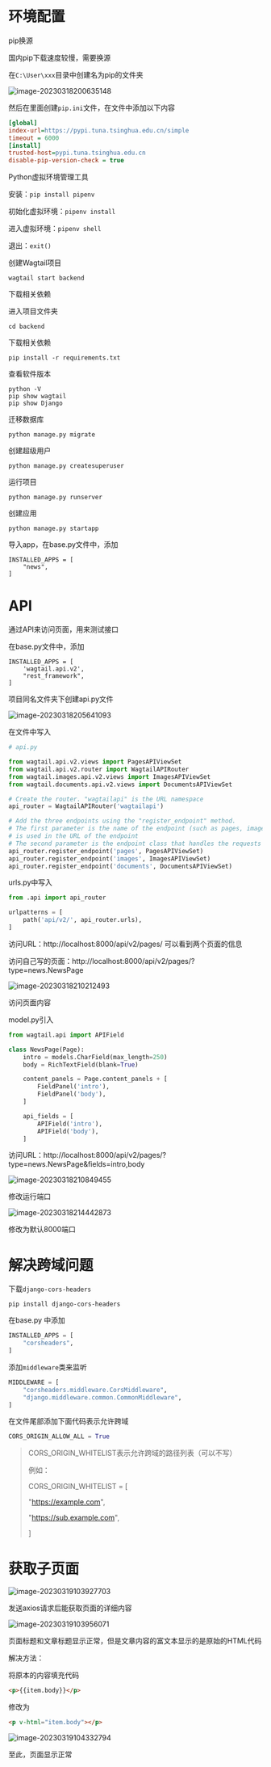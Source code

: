 # 环境配置

pip换源

国内pip下载速度较慢，需要换源

在`C:\User\xxx`目录中创建名为pip的文件夹

![image-20230318200635148](Wagtail+Vue.assets/image-20230318200635148.png)

然后在里面创建`pip.ini`文件，在文件中添加以下内容

```ini
[global]
index-url=https://pypi.tuna.tsinghua.edu.cn/simple
timeout = 6000
[install]
trusted-host=pypi.tuna.tsinghua.edu.cn
disable-pip-version-check = true
```

Python虚拟环境管理工具

安装：`pip install pipenv`

初始化虚拟环境：`pipenv install`

进入虚拟环境：`pipenv shell`

退出：`exit()`

创建Wagtail项目

```
wagtail start backend
```



下载相关依赖

进入项目文件夹

```
cd backend
```

下载相关依赖

```
pip install -r requirements.txt
```

查看软件版本

```
python -V
pip show wagtail
pip show Django
```

迁移数据库

```
python manage.py migrate
```

创建超级用户

```
python manage.py createsuperuser
```

运行项目

```
python manage.py runserver
```

创建应用

```
python manage.py startapp 
```

导入app，在base.py文件中，添加

```
INSTALLED_APPS = [
	"news",
]
```

# API

通过API来访问页面，用来测试接口

在base.py文件中，添加

```
INSTALLED_APPS = [
	'wagtail.api.v2',
	"rest_framework",
]
```

项目同名文件夹下创建api.py文件

![image-20230318205641093](Wagtail+Vue.assets/image-20230318205641093.png)

在文件中写入

```python
# api.py

from wagtail.api.v2.views import PagesAPIViewSet
from wagtail.api.v2.router import WagtailAPIRouter
from wagtail.images.api.v2.views import ImagesAPIViewSet
from wagtail.documents.api.v2.views import DocumentsAPIViewSet

# Create the router. "wagtailapi" is the URL namespace
api_router = WagtailAPIRouter('wagtailapi')

# Add the three endpoints using the "register_endpoint" method.
# The first parameter is the name of the endpoint (such as pages, images). This
# is used in the URL of the endpoint
# The second parameter is the endpoint class that handles the requests
api_router.register_endpoint('pages', PagesAPIViewSet)
api_router.register_endpoint('images', ImagesAPIViewSet)
api_router.register_endpoint('documents', DocumentsAPIViewSet)
```

urls.py中写入

```python
from .api import api_router

urlpatterns = [
    path('api/v2/', api_router.urls),
]
```

访问URL：http://localhost:8000/api/v2/pages/ 可以看到两个页面的信息

访问自己写的页面：http://localhost:8000/api/v2/pages/?type=news.NewsPage

![image-20230318210212493](Wagtail+Vue.assets/image-20230318210212493.png)

访问页面内容

model.py引入

```python
from wagtail.api import APIField

class NewsPage(Page):
    intro = models.CharField(max_length=250)
    body = RichTextField(blank=True)

    content_panels = Page.content_panels + [
        FieldPanel('intro'),
        FieldPanel('body'),
    ]

    api_fields = [
        APIField('intro'),
        APIField('body'),
    ]
```

访问URL：http://localhost:8000/api/v2/pages/?type=news.NewsPage&fields=intro,body

![image-20230318210849455](Wagtail+Vue.assets/image-20230318210849455.png)

修改运行端口

![image-20230318214442873](Wagtail+Vue.assets/image-20230318214442873.png)

修改为默认8000端口



# 解决跨域问题

下载`django-cors-headers`

```
pip install django-cors-headers
```

在base.py 中添加

```python
INSTALLED_APPS = [
    "corsheaders",
]
```

添加`middleware`类来监听

```python
MIDDLEWARE = [
    "corsheaders.middleware.CorsMiddleware",
    "django.middleware.common.CommonMiddleware",
]
```

在文件尾部添加下面代码表示允许跨域

```python
CORS_ORIGIN_ALLOW_ALL = True
```

> CORS_ORIGIN_WHITELIST表示允许跨域的路径列表（可以不写）
>
> 例如：
>
> CORS_ORIGIN_WHITELIST = [
>
>   "https://example.com",
>
>   "https://sub.example.com",
>
> ]

# 获取子页面

![image-20230319103927703](Wagtail+Vue.assets/image-20230319103927703.png)

发送axios请求后能获取页面的详细内容

![image-20230319103956071](Wagtail+Vue.assets/image-20230319103956071.png)

页面标题和文章标题显示正常，但是文章内容的富文本显示的是原始的HTML代码

解决方法：

将原本的内容填充代码

```html
<p>{{item.body}}</p>
```

修改为

```html
<p v-html="item.body"></p>
```

![image-20230319104332794](Wagtail+Vue.assets/image-20230319104332794.png)

至此，页面显示正常

